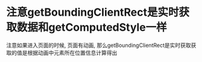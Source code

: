 # 注意getBoundingClientRect是实时获取数据和getComputedStyle一样
注意如果进入页面的时候, 页面有动画, 那么getBoundingClientRect是实时获取获取的值是根据动画中元素所在位置信息计算得出

